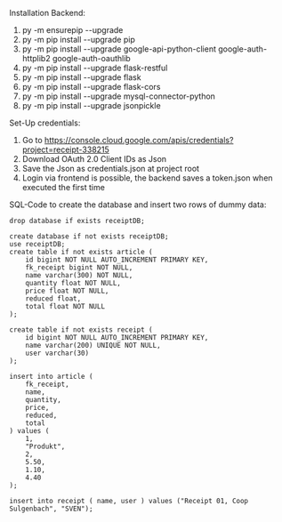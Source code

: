 Installation Backend:

1. py -m ensurepip --upgrade
2. py -m pip install --upgrade pip
3. py -m pip install --upgrade google-api-python-client google-auth-httplib2 google-auth-oauthlib
4. py -m pip install --upgrade flask-restful
5. py -m pip install --upgrade flask
6. py -m pip install --upgrade flask-cors
7. py -m pip install --upgrade mysql-connector-python
8. py -m pip install --upgrade jsonpickle

Set-Up credentials:

1. Go to https://console.cloud.google.com/apis/credentials?project=receipt-338215
2. Download OAuth 2.0 Client IDs as Json
3. Save the Json as credentials.json at project root
4. Login via frontend is possible, the backend saves a token.json when executed the first time

SQL-Code to create the database and insert two rows of dummy data:
```` mysql
drop database if exists receiptDB;

create database if not exists receiptDB;
use receiptDB;
create table if not exists article (
    id bigint NOT NULL AUTO_INCREMENT PRIMARY KEY,
    fk_receipt bigint NOT NULL,
    name varchar(300) NOT NULL,
    quantity float NOT NULL,
    price float NOT NULL,
    reduced float,
    total float NOT NULL
);

create table if not exists receipt (
	id bigint NOT NULL AUTO_INCREMENT PRIMARY KEY,
    name varchar(200) UNIQUE NOT NULL,
    user varchar(30)
);

insert into article (
	fk_receipt,
    name,
    quantity,
    price,
    reduced,
    total
) values (
	1,
    "Produkt",
    2,
    5.50,
    1.10,
    4.40
);

insert into receipt ( name, user ) values ("Receipt 01, Coop Sulgenbach", "SVEN");
````
